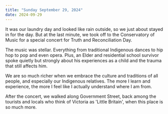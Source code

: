 ```yaml
---
title: "Sunday September 29, 2024"
date: 2024-09-29
---
```

It was our laundry day and looked like rain outside, so we just about stayed in for the day.  But at the last minute, we took off to the Conservatory of Music for a special concert for Truth and Reconciliation Day.  

The music was stellar. Everything from traditional Indigenous dances to hip hop to pop and even opera.  Plus, an Elder and residential school survivor spoke quietly but strongly about his experiences as a child and the trauma that still affects him.  

We are so much richer when we embrace the culture and traditions of all people, and especially our Indigenous relatives.  The more I learn and experience, the more I feel like I actually understand where I am from.

After the concert, we walked along Government Street, back among the tourists and locals who think of Victoria as 'Little Britain', when this place is so much more.